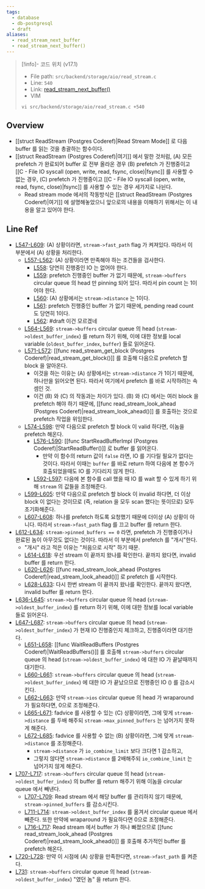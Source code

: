 ```yaml
---
tags:
  - database
  - db-postgresql
  - draft
aliases:
  - read_stream_next_buffer
  - read_stream_next_buffer()
---
```

> [!info]- 코드 위치 (v17.1)
> - File path: `src/backend/storage/aio/read_stream.c`
> - Line: `540`
> - Link: [read_stream_next_buffer()](https://github.com/postgres/postgres/blob/REL_17_1/src/backend/storage/aio/read_stream.c#L530-L732)
> - VIM
> ```
> vi src/backend/storage/aio/read_stream.c +540
> ```

## Overview

- [[struct ReadStream (Postgres Coderef)|Read Stream Mode]] 로 다음 buffer 를 읽는 것을 총괄하는 함수이다.
- [[struct ReadStream (Postgres Coderef)|여기]] 에서 말한 것처럼, (A) 모든 prefetch 가 완료되어 buffer 로 전부 올라온 경우 (B) prefetch 가 진행중이고 [[C - File IO syscall (open, write, read, fsync, close)|fsync]] 를 사용할 수 없는 경우, (C) prefetch 가 진행중이고 [[C - File IO syscall (open, write, read, fsync, close)|fsync]] 를 사용할 수 있는 경우 세가지로 나뉜다.
	- Read stream mode 에서의 작동방식은 [[struct ReadStream (Postgres Coderef)|여기]] 에 설명해놓았으니 앞으로의 내용을 이해하기 위해서는 이 내용을 알고 있어야 한다.

## Line Ref

- [L547-L609](https://github.com/postgres/postgres/blob/REL_17_1/src/backend/storage/aio/read_stream.c#L547-L609): (A) 상황이라면, `stream->fast_path` flag 가 켜져있다. 따라서 이 부분에서 (A) 상황을 처리한다.
	- [L557-L562](https://github.com/postgres/postgres/blob/REL_17_1/src/backend/storage/aio/read_stream.c#L557-L562): (A) 상황이라면 만족해야 하는 조건들을 검사한다.
		- [L558](https://github.com/postgres/postgres/blob/REL_17_1/src/backend/storage/aio/read_stream.c#L558): 당연히 진행중인 IO 는 없어야 한다.
		- [L559](https://github.com/postgres/postgres/blob/REL_17_1/src/backend/storage/aio/read_stream.c#L559): prefetch 진행중인 buffer 가 없기 때문에, `stream->buffers` circular queue 의 head 만 pinning 되어 있다. 따라서 pin count 는 1이어야 한다.
		- [L560](https://github.com/postgres/postgres/blob/REL_17_1/src/backend/storage/aio/read_stream.c#L560): (A) 상황에서는 `stream->distance` 는 1이다.
		- [L561](https://github.com/postgres/postgres/blob/REL_17_1/src/backend/storage/aio/read_stream.c#L561): prefetch 진행중인 buffer 가 없기 때문에, pending read count 도 당연히 1이다.
		- [L562](https://github.com/postgres/postgres/blob/REL_17_1/src/backend/storage/aio/read_stream.c#L562): #draft 이건 모르겠네
	- [L564-L569](https://github.com/postgres/postgres/blob/REL_17_1/src/backend/storage/aio/read_stream.c#L564-L569): `stream->buffers` circular queue 의 head (`stream->oldest_buffer_index`) 를 return 하기 위해, 이에 대한 정보를 local variable (`oldest_buffer_index`, `buffer`) 들로 읽어온다.
	- [L571-L572](https://github.com/postgres/postgres/blob/REL_17_1/src/backend/storage/aio/read_stream.c#L571-L572): [[func read_stream_get_block (Postgres Coderef)|read_stream_get_block()]] 를 호출해 다음으로 prefetch 할 block 을 알아온다.
		- 이것을 하는 이유는 (A) 상황에서는 `stream->distance` 가 1이기 때문에, 하나만을 읽어오면 된다. 따라서 여기에서 prefetch 를 바로 시작하려는 속셈인 것.
		- 이건 (B) 와 (C) 의 작동과는 차이가 있다. (B) 와 (C) 에서는 여러 block 을 prefetch 해야 하기 때문에, [[func read_stream_look_ahead (Postgres Coderef)|read_stream_look_ahead()]] 를 호출하는 것으로 prefetch 작업을 위임한다.
	- [L574-L598](https://github.com/postgres/postgres/blob/REL_17_1/src/backend/storage/aio/read_stream.c#L574-L598): 만약 다음으로 prefetch 할 block 이 valid 하다면, 이놈을 prefetch 해온다.
		- [L576-L590](https://github.com/postgres/postgres/blob/REL_17_1/src/backend/storage/aio/read_stream.c#L576-L590): [[func StartReadBufferImpl (Postgres Coderef)|StartReadBuffer()]] 로 buffer 를 읽어온다.
			- 만약 이 함수의 return 값이 `false` 라면, IO 를 기다릴 필요가 없다는 것이다. 따라서 이때는 `buffer` 를 바로 return 하여 다음에 본 함수가 호출되었을때도 IO 를 기다리지 않게 한다.
		- [L592-L597](https://github.com/postgres/postgres/blob/REL_17_1/src/backend/storage/aio/read_stream.c#L592-L597): 다음에 본 함수를 call 했을 때 IO 를 wait 할 수 있게 하기 위해 `stream` 의 값들을 조정해준다.
	- [L599-L605](https://github.com/postgres/postgres/blob/REL_17_1/src/backend/storage/aio/read_stream.c#L599-L605): 만약 다음으로 prefetch 할 block 이 invalid 하다면, 더 이상 block 이 없다는 것이므로 (즉, relation 을 모두 scan 했다는 뜻이므로) 모두 초기화해준다.
	- [L607-L608](https://github.com/postgres/postgres/blob/REL_17_1/src/backend/storage/aio/read_stream.c#L607-L608): 하나를 prefetch 하도록 요청했기 때문에 더이상 (A) 상황이 아니다. 따라서 `stream->fast_path` flag 를 끄고 buffer 를 return 한다.
- [L612-L634](https://github.com/postgres/postgres/blob/REL_17_1/src/backend/storage/aio/read_stream.c#L612-L634): `stream->pinned_buffers == 0` 라면, prefetch 가 진행중이거나 완료된 놈이 아무것도 없다는 것이다. 따라서 이 부분에서 prefetch 를 "개시"한다.
	- "개시" 라고 적은 이유는 "처음으로 시작" 하기 때문.
	- [L614-L618](https://github.com/postgres/postgres/blob/REL_17_1/src/backend/storage/aio/read_stream.c#L614-L618): 우선 stream 이 끝까지 왔나를 확인한다. 끝까지 왔다면, invalid buffer 를 return 한다.
	- [L620-L626](https://github.com/postgres/postgres/blob/REL_17_1/src/backend/storage/aio/read_stream.c#L620-L626): [[func read_stream_look_ahead (Postgres Coderef)|read_stream_look_ahead()]] 로 prefetch 를 시작한다.
	- [L628-L633](https://github.com/postgres/postgres/blob/REL_17_1/src/backend/storage/aio/read_stream.c#L628-L633): 다시 한번 stream 이 끝까지 왔나를 확인한다. 끝까지 왔다면, invalid buffer 를 return 한다.
- [L636-L645](https://github.com/postgres/postgres/blob/REL_17_1/src/backend/storage/aio/read_stream.c#L636-L645): `stream->buffers` circular queue 의 head (`stream->oldest_buffer_index`) 를 return 하기 위해, 이에 대한 정보를 local variable 들로 읽어온다.
- [L647-L687](https://github.com/postgres/postgres/blob/REL_17_1/src/backend/storage/aio/read_stream.c#L647-L687): `stream->buffers` circular queue 의 head (`stream->oldest_buffer_index`) 가 현재 IO 진행중인지 체크하고, 진행중이라면 대기한다.
	- [L651-L658](https://github.com/postgres/postgres/blob/REL_17_1/src/backend/storage/aio/read_stream.c#L651-L658): [[func WaitReadBuffers (Postgres Coderef)|WaitReadBuffers()]] 를 호출해 `stream->buffers` circular queue 의 head (`stream->oldest_buffer_index`) 에 대한 IO 가 끝날때까지 대기한다.
	- [L660-L661](https://github.com/postgres/postgres/blob/REL_17_1/src/backend/storage/aio/read_stream.c#L660-L661): `stream->buffers` circular queue 의 head (`stream->oldest_buffer_index`) 에 대한 IO 가 끝났으므로 진행중인 IO () 를 감소시킨다.
	- [L662-L663](https://github.com/postgres/postgres/blob/REL_17_1/src/backend/storage/aio/read_stream.c#L662-L663): 만약 `stream->ios` circular queue 의 head 가 wraparound 가 필요하다면, 0으로 조정해준다.
	- [L665-L671](https://github.com/postgres/postgres/blob/REL_17_1/src/backend/storage/aio/read_stream.c#L665-L671): fadvice 를 사용할 수 있는 (C) 상황이라면, 그에 맞게 `stream->distance` 를 두배 해주되 `stream->max_pinned_buffers` 는 넘어가지 못하게 해준다.
	- [L672-L685](https://github.com/postgres/postgres/blob/REL_17_1/src/backend/storage/aio/read_stream.c#L672-L685): fadvice 를 사용할 수 없는 (B) 상황이라면, 그에 맞게 `stream->distance` 를 조정해준다.
		- `stream->distance` 가 `io_combine_limit` 보다 크다면 1 감소하고,
		- 그렇지 않다면 `stream->distance` 를 2배해주되 `io_combine_limit` 는 넘어가지 않게 해준다.
- [L707-L717](https://github.com/postgres/postgres/blob/REL_17_1/src/backend/storage/aio/read_stream.c#L707-L717): `stream->buffers` circular queue 의 head (`stream->oldest_buffer_index`) 의 buffer 를 return 해주기 위해 이놈을 circular queue 에서 빼낸다.
	- [L707-L709](https://github.com/postgres/postgres/blob/REL_17_1/src/backend/storage/aio/read_stream.c#L707-L709): Read stream 에서 해당 buffer 를 관리하지 않기 때문에, `stream->pinned_buffers` 를 감소시킨다.
	- [L711-L714](https://github.com/postgres/postgres/blob/REL_17_1/src/backend/storage/aio/read_stream.c#L711-L714): `stream->oldest_buffer_index` 를 옮겨서 circular queue 에서 빼준다. 또한 만약에 wraparound 가 필요하다면 0으로 조정해준다.
	- [L716-L717](https://github.com/postgres/postgres/blob/REL_17_1/src/backend/storage/aio/read_stream.c#L716-L717): Read stream 에서 buffer 가 하나 빠졌으므로 [[func read_stream_look_ahead (Postgres Coderef)|read_stream_look_ahead()]] 를 호출해 추가적인 buffer 를 prefetch 해온다.
- [L720-L728](https://github.com/postgres/postgres/blob/REL_17_1/src/backend/storage/aio/read_stream.c#L720-L728): 만약 이 시점에 (A) 상황을 만족한다면, `stream->fast_path` 를 켜준다.
- [L731](https://github.com/postgres/postgres/blob/REL_17_1/src/backend/storage/aio/read_stream.c#L731): `stream->buffers` circular queue 의 head (`stream->oldest_buffer_index`) "였던 놈" 을 return 한다.